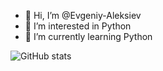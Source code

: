 - 👋 Hi, I’m @Evgeniy-Aleksiev
- 👀 I’m interested in Python
- 🌱 I’m currently learning Python

![GitHub stats](https://github-readme-stats.vercel.app/api?username=Evgeniy-Aleksiev&theme=codeSTACKr&show_icons=true)
